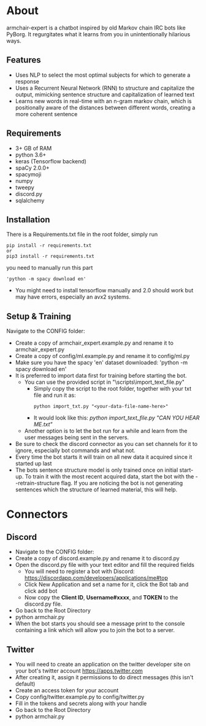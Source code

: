 # About
armchair-expert is a chatbot inspired by old Markov chain IRC bots like PyBorg. It regurgitates what it learns from you in unintentionally hilarious ways.

## Features
- Uses NLP to select the most optimal subjects for which to generate a response
- Uses a Recurrent Neural Network (RNN) to structure and capitalize the output, mimicking sentence structure and capitalization of learned text
- Learns new words in real-time with an n-gram markov chain, which is positionally aware of the distances between different words, creating a more coherent sentence

## Requirements
- 3+ GB of RAM
- python 3.6+
- keras (Tensorflow backend)
- spaCy 2.0.0+
- spacymoji
- numpy
- tweepy
- discord.py
- sqlalchemy

## Installation
There is a Requirements.txt file in the root folder, simply run
```
pip install -r requirements.txt
or
pip3 install -r requirements.txt
```
you need to manually run this part
```
'python -m spacy download en'
```
- You might need to install tensorflow manually and 2.0 should work but may have errors, especially an avx2 systems.

## Setup & Training
Navigate to the CONFIG folder:
- Create a copy of armchair_expert.example.py and rename it to armchair_expert.py
- Create a copy of config/ml.example.py and rename it to config/ml.py
- Make sure you have the spacy 'en' dataset downloaded: 'python -m spacy download en'
- It is preferred to import data first for training before starting the bot.
  - You can use the provided script in "\scripts\import_text_file.py"
    - Simply copy the script to the root folder, together with your txt file and run it as:
      ```
      python import_txt.py "<your-data-file-name-here>"
      ```
    - It would look like this: *python import_text_file.py "CAN YOU HEAR ME.txt"*
  - Another option is to let the bot run for a while and learn from the user messages being sent in the servers.
- Be sure to check the discord connector as you can set channels for it to ignore, especially bot commands and what not.
- Every time the bot starts it will train on all new data it acquired since it started up last
- The bots sentence structure model is only trained once on initial start-up. To train it with the most recent acquired data, start the bot with the --retrain-structure flag. If you are noticing the bot is not generating sentences which the structure of learned material, this will help.

# Connectors
## Discord
- Navigate to the CONFIG folder:
- Create a copy of discord.example.py and rename it to discord.py
- Open the discord.py file with your text editor and fill the required fields
  - You will need to register a bot with Discord: https://discordapp.com/developers/applications/me#top
  - Click New Application and set a name for it, click the Bot tab and click add bot
  - Now copy the **Client ID**, **Username#xxxx**, and **TOKEN** to the discord.py file.
- Go back to the Root Directory
- python armchair.py
- When the bot starts you should see a message print to the console containing a link which will allow you to join the bot to a server.

## Twitter
- You will need to create an application on the twitter developer site on your bot's twitter account https://apps.twitter.com
- After creating it, assign it permissions to do direct messages (this isn't default)
- Create an access token for your account
- Copy config/twitter.example.py to config/twitter.py
- Fill in the tokens and secrets along with your handle
- Go back to the Root Directory
- python armchair.py
